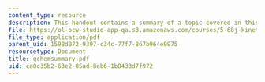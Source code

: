 ```yaml
---
content_type: resource
description: This handout contains a summary of a topic covered in this course.
file: https://ol-ocw-studio-app-qa.s3.amazonaws.com/courses/5-68j-kinetics-of-chemical-reactions-spring-2003/ca8c35b263e205ad8ab61b8433d7f972_qchemsummary.pdf
file_type: application/pdf
parent_uid: 1598d072-9397-c34c-77f7-867b964e9975
resourcetype: Document
title: qchemsummary.pdf
uid: ca8c35b2-63e2-05ad-8ab6-1b8433d7f972
---
```

